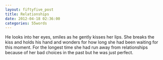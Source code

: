 ```yaml
---
layout: fiftyfive_post
title: Relationships
date: 2012-04-18 02:36:00
categories: 55words
---
```


He looks into her eyes, smiles as he gently kisses her lips. She breaks the kiss and holds his hand and wonders for how long she had been waiting for this moment. For the longest time she had run away from relationships because of her bad choices in the past but he was just perfect.
